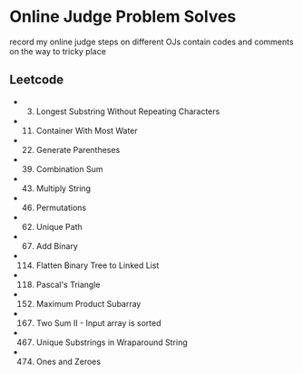 # Online Judge Problem Solves

record my online judge steps on different OJs
contain codes and comments on the way to tricky place

## Leetcode

- 3. Longest Substring Without Repeating Characters
- 11. Container With Most Water
- 22. Generate Parentheses
- 39. Combination Sum
- 43. Multiply String
- 46. Permutations
- 62. Unique Path
- 67. Add Binary
- 114. Flatten Binary Tree to Linked List
- 118. Pascal's Triangle
- 152. Maximum Product Subarray
- 167. Two Sum II - Input array is sorted
- 467. Unique Substrings in Wraparound String
- 474. Ones and Zeroes
